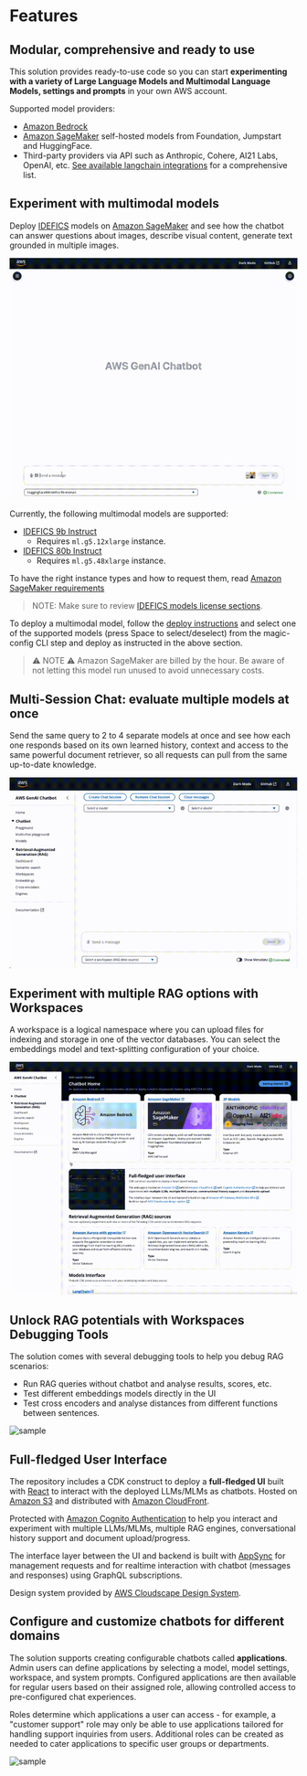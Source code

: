 # Features

## Modular, comprehensive and ready to use

This solution provides ready-to-use code so you can start **experimenting with a variety of Large Language Models and Multimodal Language Models, settings and prompts** in your own AWS account.

Supported model providers:

- [Amazon Bedrock](https://aws.amazon.com/bedrock/)
- [Amazon SageMaker](https://aws.amazon.com/sagemaker/) self-hosted models from Foundation, Jumpstart and HuggingFace.
- Third-party providers via API such as Anthropic, Cohere, AI21 Labs, OpenAI, etc. [See available langchain integrations](https://python.langchain.com/docs/integrations/llms/) for a comprehensive list.

## Experiment with multimodal models

Deploy [IDEFICS](https://huggingface.co/blog/idefics) models on [Amazon SageMaker](https://aws.amazon.com/sagemaker/) and see how the chatbot can answer questions about images, describe visual content, generate text grounded in multiple images.

![sample](./assets/multimodal-sample.gif "GenAI Chatbot on AWS")

Currently, the following multimodal models are supported:

- [IDEFICS 9b Instruct](https://huggingface.co/HuggingFaceM4/idefics-9b)
  - Requires `ml.g5.12xlarge` instance.
- [IDEFICS 80b Instruct](https://huggingface.co/HuggingFaceM4/idefics-80b-instruct)
  - Requires `ml.g5.48xlarge` instance.

To have the right instance types and how to request them, read [Amazon SageMaker requirements](../documentation/model-requirements#amazon-sagemaker-requirements-for-self-hosted-models-only)

> NOTE: Make sure to review [IDEFICS models license sections](https://huggingface.co/HuggingFaceM4/idefics-80b-instruct#license).

To deploy a multimodal model, follow the [deploy instructions](../guide/deploy)
and select one of the supported models (press Space to select/deselect) from the magic-config CLI step and deploy as instructed in the above section.

> ⚠️ NOTE ⚠️ Amazon SageMaker are billed by the hour. Be aware of not letting this model run unused to avoid unnecessary costs.

## Multi-Session Chat: evaluate multiple models at once

Send the same query to 2 to 4 separate models at once and see how each one responds based on its own learned history, context and access to the same powerful document retriever, so all requests can pull from the same up-to-date knowledge.

![sample](./assets/multichat-sample.gif "GenAI Chatbot on AWS")

## Experiment with multiple RAG options with Workspaces

A workspace is a logical namespace where you can upload files for indexing and storage in one of the vector databases. You can select the embeddings model and text-splitting configuration of your choice.

![sample](./assets/create-workspace-sample.gif "GenAI Chatbot on AWS")

## Unlock RAG potentials with Workspaces Debugging Tools

The solution comes with several debugging tools to help you debug RAG scenarios:

- Run RAG queries without chatbot and analyse results, scores, etc.
- Test different embeddings models directly in the UI
- Test cross encoders and analyse distances from different functions between sentences.

![sample](./assets/workspace-debug-sample.gif "GenAI Chatbot on AWS")

## Full-fledged User Interface

The repository includes a CDK construct to deploy a **full-fledged UI** built with [React](https://react.dev/) to interact with the deployed LLMs/MLMs as chatbots. Hosted on [Amazon S3](https://aws.amazon.com/s3/) and distributed with [Amazon CloudFront](https://aws.amazon.com/cloudfront/).

Protected with [Amazon Cognito Authentication](https://aws.amazon.com/cognito/) to help you interact and experiment with multiple LLMs/MLMs, multiple RAG engines, conversational history support and document upload/progress.

The interface layer between the UI and backend is built with [AppSync](https://docs.aws.amazon.com/appsync/latest/devguide/what-is-appsync.html) for management requests and for realtime interaction with chatbot (messages and responses) using GraphQL subscriptions.

Design system provided by [AWS Cloudscape Design System](https://cloudscape.design/).

## Configure and customize chatbots for different domains

The solution supports creating configurable chatbots called **applications**. Admin users can define applications by selecting a model, model settings, workspace, and system prompts. Configured applications are then available for regular users based on their assigned role, allowing controlled access to pre-configured chat experiences. 

Roles determine which applications a user can access - for example, a "customer support" role may only be able to use applications tailored for handling support inquiries from users. Additional roles can be created as needed to cater applications to specific user groups or departments.

![sample](./assets/application.gif "GenAI Chatbot on AWS")
